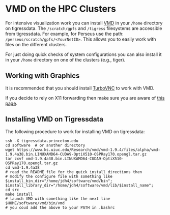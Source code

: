# VMD on the HPC Clusters

For intensive visualization work you can install [VMD](https://www.ks.uiuc.edu/Research/vmd/) in your `/home` directory on tigressdata. The `/scratch/gpfs` and `/tigress` filesystems are
accessible from tigressdata. For example, for Perseus use the path: `/perseus/scratch/gpfs/<YourNetID>`. This allows you to easily work with files on the different clusters.

For just doing quick checks of system configurations you can also install it in your `/home` directory on one of the
clusters (e.g., tiger).

## Working with Graphics

It is recommended that you should install [TurboVNC](https://researchcomputing.princeton.edu/turbovnc) to work with VMD.

If you decide to rely on X11 forwarding then make sure you are aware of [this page](https://researchcomputing.princeton.edu/sshX).

## Installing VMD on Tigressdata

The following procedure to work for installing VMD on tigressdata:

```
ssh -X tigressdata.princeton.edu
cd software  # or another directory
wget https://www.ks.uiuc.edu/Research/vmd/vmd-1.9.4/files/alpha/vmd-1.9.4a38.bin.LINUXAMD64-CUDA9-OptiX510-OSPRay170.opengl.tar.gz
tar zxvf vmd-1.9.4a38.bin.LINUXAMD64-CUDA9-OptiX510-OSPRay170.opengl.tar.gz
cd vmd-1.9.4a38
# read the README file for the quick install directions then
# modify the configure file with something like
$install_bin_dir="/home/jdh4/software/vmd/bin";
$install_library_dir="/home/jdh4/software/vmd/lib/$install_name";
cd src
make install
# launch VMD with something like the next line
$HOME/software/vmd/bin/vmd
# you coud add the above to your PATH in .bashrc
```
